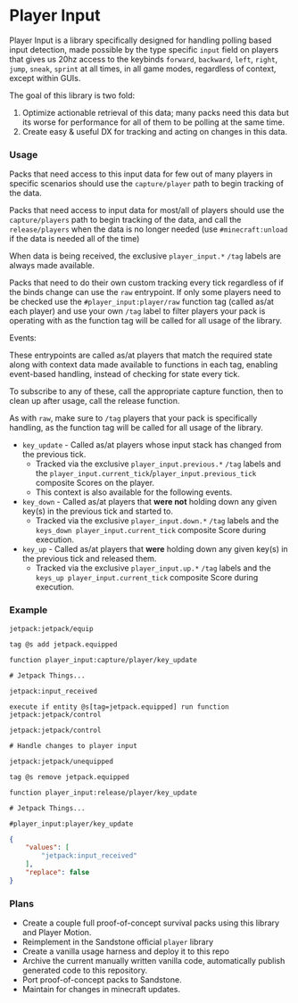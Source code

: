 # Player Input
Player Input is a library specifically designed for handling polling based input detection, made possible by the type specific `input` field on players that gives us 20hz access to the keybinds `forward`, `backward`, `left`, `right`, `jump`, `sneak`, `sprint` at all times, in all game modes, regardless of context, except within GUIs.

The goal of this library is two fold:

1. Optimize actionable retrieval of this data; many packs need this data but its worse for performance for all of them to be polling at the same time.
2. Create easy & useful DX for tracking and acting on changes in this data.

### Usage

Packs that need access to this input data for few out of many players in specific scenarios should use the `capture/player` path to begin tracking of the data.

Packs that need access to input data for most/all of players should use the `capture/players` path to begin tracking of the data, and call the `release/players` when the data is no longer needed (use `#minecraft:unload` if the data is needed all of the time)

When data is being received, the exclusive `player_input.*` `/tag` labels are always made available.

Packs that need to do their own custom tracking every tick regardless of if the binds change can use the `raw` entrypoint. If only some players need to be checked use the `#player_input:player/raw` function tag (called as/at each player) and use your own `/tag` label to filter players your pack is operating with as the function tag will be called for all usage of the library.

Events: 

These entrypoints are called as/at players that match the required state along with context data made available to functions in each tag, enabling event-based handling, instead of checking for state every tick.

To subscribe to any of these, call the appropriate capture function, then to clean up after usage, call the release function.

As with `raw`, make sure to `/tag` players that your pack is specifically handling, as the function tag will be called for all usage of the library.

- `key_update` - Called as/at players whose input stack has changed from the previous tick.
    - Tracked via the exclusive `player_input.previous.*` `/tag` labels and the `player_input.current_tick`/`player_input.previous_tick` composite Scores on the player.
    - This context is also available for the following events.
- `key_down` - Called as/at players that **were not** holding down any given key(s) in the previous tick and started to.
    - Tracked via the exclusive `player_input.down.*` `/tag` labels and the `keys_down player_input.current_tick` composite Score during execution.
- `key_up` - Called as/at players that **were** holding down any given key(s) in the previous tick and released them.
    - Tracked via the exclusive `player_input.up.*` `/tag` labels and the `keys_up player_input.current_tick` composite Score during execution.

### Example

`jetpack:jetpack/equip`
```mcfunction
tag @s add jetpack.equipped

function player_input:capture/player/key_update

# Jetpack Things...
```

`jetpack:input_received`
```mcfunction
execute if entity @s[tag=jetpack.equipped] run function jetpack:jetpack/control
```

`jetpack:jetpack/control`
```mcfunction
# Handle changes to player input
```

`jetpack:jetpack/unequipped`
```mcfunction
tag @s remove jetpack.equipped

function player_input:release/player/key_update

# Jetpack Things...
```

`#player_input:player/key_update`
```json
{
    "values": [
        "jetpack:input_received"
    ],
    "replace": false
}
```

### Plans
- Create a couple full proof-of-concept survival packs using this library and Player Motion.
- Reimplement in the Sandstone official `player` library
- Create a vanilla usage harness and deploy it to this repo
- Archive the current manually written vanilla code, automatically publish generated code to this repository.
- Port proof-of-concept packs to Sandstone. 
- Maintain for changes in minecraft updates.